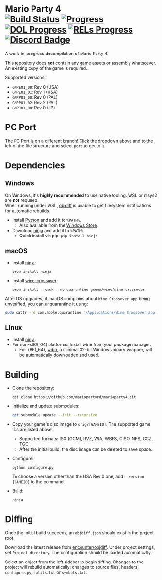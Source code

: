 Mario Party 4  
[![Build Status]][actions] [![Progress]][progress site] [![DOL Progress]][progress site] [![RELs Progress]][progress site] [![Discord Badge]][discord]
=============

[Build Status]: https://github.com/mariopartyrd/marioparty4/actions/workflows/build.yml/badge.svg
[actions]: https://github.com/mariopartyrd/marioparty4/actions/workflows/build.yml
[Progress]: https://decomp.dev/mariopartyrd/marioparty4.svg?mode=shield&measure=code&label=Code&category=all
[DOL Progress]: https://decomp.dev/mariopartyrd/marioparty4.svg?mode=shield&measure=code&label=DOL&category=dol
[RELs Progress]: https://decomp.dev/mariopartyrd/marioparty4.svg?mode=shield&measure=code&label=RELs&category=modules
[progress site]: https://decomp.dev/mariopartyrd/marioparty4
[Discord Badge]: https://img.shields.io/discord/994839212618690590?color=%237289DA&logo=discord&logoColor=%23FFFFFF
[discord]: https://discord.gg/T4faGveujK

A work-in-progress decompilation of Mario Party 4.

This repository does **not** contain any game assets or assembly whatsoever. An existing copy of the game is required.

Supported versions:

- `GMPE01_00`: Rev 0 (USA)
- `GMPE01_01`: Rev 1 (USA)
- `GMPP01_00`: Rev 0 (PAL)
- `GMPP01_02`: Rev 2 (PAL) 
- `GMPJ01_00`: Rev 0 (JP)

PC Port
=======
The PC Port is on a different branch! Click the dropdown above and to the left of the file structure and select `port` to get to it.

Dependencies
============

Windows
--------

On Windows, it's **highly recommended** to use native tooling. WSL or msys2 are **not** required.  
When running under WSL, [objdiff](#diffing) is unable to get filesystem notifications for automatic rebuilds.

- Install [Python](https://www.python.org/downloads/) and add it to `%PATH%`.
  - Also available from the [Windows Store](https://apps.microsoft.com/store/detail/python-311/9NRWMJP3717K).
- Download [ninja](https://github.com/ninja-build/ninja/releases) and add it to `%PATH%`.
  - Quick install via pip: `pip install ninja`

macOS
------
- Install [ninja](https://github.com/ninja-build/ninja/wiki/Pre-built-Ninja-packages):
  ```
  brew install ninja
  ```
- Install [wine-crossover](https://github.com/Gcenx/homebrew-wine):
  ```
  brew install --cask --no-quarantine gcenx/wine/wine-crossover
  ```

After OS upgrades, if macOS complains about `Wine Crossover.app` being unverified, you can unquarantine it using:
```sh
sudo xattr -rd com.apple.quarantine '/Applications/Wine Crossover.app'
```

Linux
------
- Install [ninja](https://github.com/ninja-build/ninja/wiki/Pre-built-Ninja-packages).
- For non-x86(_64) platforms: Install wine from your package manager.
  - For x86(_64), [wibo](https://github.com/decompals/wibo), a minimal 32-bit Windows binary wrapper, will be automatically downloaded and used.

Building
========

- Clone the repository:
  ```
  git clone https://github.com/mariopartyrd/marioparty4.git
  ```

- Initialize and update submodules:

  ```sh
  git submodule update --init --recursive
  ```

- Copy your game's disc image to `orig/[GAMEID]`. The supported game IDs are listed above.
  - Supported formats: ISO (GCM), RVZ, WIA, WBFS, CISO, NFS, GCZ, TGC
  - After the initial build, the disc image can be deleted to save space.

- Configure:
  ```
  python configure.py
  ```

  To choose a version other than the USA Rev 0 one, add `--version [GAMEID]` to the command. 

- Build:
  ```
  ninja
  ```

Diffing
=======

Once the initial build succeeds, an `objdiff.json` should exist in the project root. 

Download the latest release from [encounter/objdiff](https://github.com/encounter/objdiff). Under project settings, set `Project directory`. The configuration should be loaded automatically. 

Select an object from the left sidebar to begin diffing. Changes to the project will rebuild automatically: changes to source files, headers, `configure.py`, `splits.txt` or `symbols.txt`.
